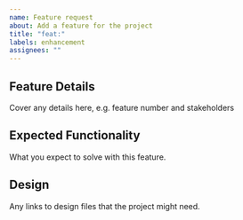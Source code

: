 ```yaml
---
name: Feature request
about: Add a feature for the project
title: "feat:"
labels: enhancement
assignees: ""
---
```


## Feature Details

Cover any details here, e.g. feature number and stakeholders

## Expected Functionality

What you expect to solve with this feature.

## Design

Any links to design files that the project might need.
